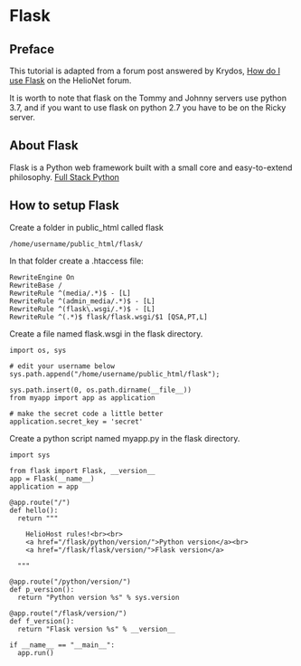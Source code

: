 # Flask

## Preface

This tutorial is adapted from a forum post answered by Krydos, [How do I use Flask](https://www.helionet.org/index/topic/27822-how-do-i-use-flask-on-johnny/?p=128919) on the HelioNet forum.

It is worth to note that flask on the Tommy and Johnny servers use python 3.7, and if you want to use flask on python 2.7 you have to be on the Ricky server.

## About Flask

Flask is a Python web framework built with a small core and easy-to-extend philosophy. [Full Stack Python](https://www.fullstackpython.com/flask.html)

## How to setup Flask

Create a folder in public\_html called flask

```text
/home/username/public_html/flask/
```

In that folder create a .htaccess file:

```text
RewriteEngine On
RewriteBase /
RewriteRule ^(media/.*)$ - [L]
RewriteRule ^(admin_media/.*)$ - [L]
RewriteRule ^(flask\.wsgi/.*)$ - [L]
RewriteRule ^(.*)$ flask/flask.wsgi/$1 [QSA,PT,L]
```

Create a file named flask.wsgi in the flask directory.

```text
import os, sys

# edit your username below
sys.path.append("/home/username/public_html/flask");

sys.path.insert(0, os.path.dirname(__file__))
from myapp import app as application

# make the secret code a little better
application.secret_key = 'secret'
```

Create a python script named myapp.py in the flask directory.

```text
import sys

from flask import Flask, __version__
app = Flask(__name__)
application = app

@app.route("/")
def hello():
  return """

    HelioHost rules!<br><br>
    <a href="/flask/python/version/">Python version</a><br>
    <a href="/flask/flask/version/">Flask version</a>

  """

@app.route("/python/version/")
def p_version():
  return "Python version %s" % sys.version

@app.route("/flask/version/")
def f_version():
  return "Flask version %s" % __version__

if __name__ == "__main__":
  app.run()
```

